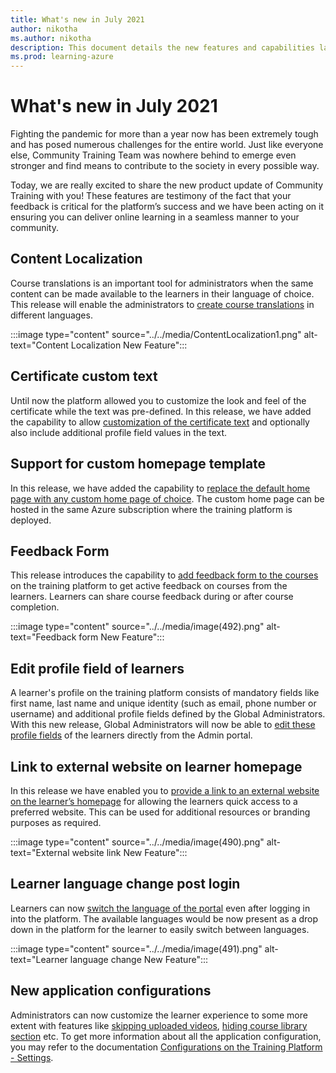 ```yaml
---
title: What's new in July 2021
author: nikotha
ms.author: nikotha
description: This document details the new features and capabilities launched on the Community Training platform in July 2021. 
ms.prod: learning-azure
---
```


# What's new in July 2021

Fighting the pandemic for more than a year now has been extremely tough and has posed numerous challenges for the entire world. Just like everyone else, Community Training Team was nowhere behind to emerge even stronger and find means to contribute to the society in every possible way.

Today, we are really excited to share the new product update of Community Training with you! These features are testimony of the fact that your feedback is critical for the platform’s success and we have been acting on it ensuring you can deliver online learning in a seamless manner to your community.

## Content Localization

Course translations is an important tool for administrators when the same content can be made available to the learners in their language of choice. This release will enable the administrators to [create course translations](../../content-management/create-content/create-course-category/create-a-new-course.md#option-4---create-multiple-translations-of-a-course) in different languages.

:::image type="content" source="../../media/ContentLocalization1.png" alt-text="Content Localization New Feature":::

## Certificate custom text

Until now the platform allowed you to customize the look and feel of the certificate while the text was pre-defined. In this release, we have added the capability to allow  [customization of the certificate text](../../settings/customize-the-certificate-template.md#customize-certificate-text) and optionally also include additional profile field values in the text.

## Support for custom homepage template

In this release, we have added the capability to [replace the default home page with any custom home page of choice](../../infrastructure-management/configure-your-platform-infrastructure/set-up-custom-homepage-for-your-mct-instance.md). The custom home page can be hosted in the same Azure subscription where the training platform is deployed.

## Feedback Form

This release introduces the capability to [add feedback form to the courses](../../content-management/create-content/create-course-category/add-feedback-form-for-a-course.md) on the training platform to get active feedback on courses from the learners. Learners can share course feedback during or after course completion.

:::image type="content" source="../../media/image(492).png" alt-text="Feedback form New Feature":::

## Edit profile field of learners

A learner's profile on the training platform consists of mandatory fields like first name, last name and unique identity (such as email, phone number or username) and additional profile fields defined by the Global Administrators.
With this new release, Global Administrators will now be able to [edit these profile fields](../../user-management/manage-users/edit-user-profile-on-the-platform.md) of the learners directly from the Admin portal.

## Link to external website on learner homepage

In this release we have enabled you to [provide a link to an external website on the learner’s homepage](../../settings/link-to-external-website-on-learner-Homepage.md) for allowing the learners quick access to a preferred website. This can be used for additional resources or branding purposes as required.

 :::image type="content" source="../../media/image(490).png" alt-text="External website link New Feature":::

## Learner language change post login

Learners can now [switch the language of the portal](../../learner-experience/web-app.md#step-3-choose-the-language) even after logging in into the platform. The available languages would be now present as a drop down in the platform for the learner to easily switch between languages.

 :::image type="content" source="../../media/image(491).png" alt-text="Learner language change New Feature":::

## New application configurations

Administrators can now customize the learner experience to some more extent with features like [skipping uploaded videos](../../settings/configurations-on-the-training-platform.md#allow-learners-to-skip-videos), [hiding course library section](../../settings/configurations-on-the-training-platform.md#hide-course-library) etc. To get more information about all the application configuration, you may refer to the documentation [Configurations on the Training Platform - Settings](../../settings/configurations-on-the-training-platform.md).
